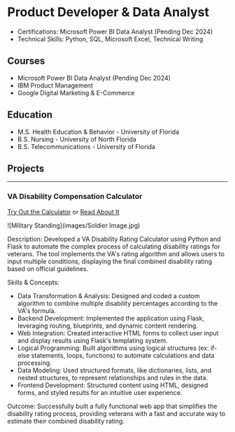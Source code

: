# Product Developer & Data Analyst

- Certifications: Microsoft Power BI Data Analyst (Pending Dec 2024)
- Technical Skills: Python, SQL, Microsoft Excel, Technical Writing

## Courses
- Microsoft Power BI Data Analyst (Pending Dec 2024)
- IBM Product Management
- Google Digital Marketing & E-Commerce

## Education
- M.S. Health Education & Behavior - University of Florida
- B.S. Nursing - University of North Florida
- B.S. Telecommunications - University of Florida


## Projects
--------------------------------------------------------
### VA Disability Compensation Calculator

[Try Out the Calculator](http://127.0.0.1:4000/) or [Read About It](https://www.zhadaray.com/post/va-disability-guide)

![Military Standing](images/Soldier Image.jpg)

Description: Developed a VA Disability Rating Calculator using Python and Flask to automate the complex process of calculating disability ratings for veterans. The tool implements the VA's rating algorithm and allows users to input multiple conditions, displaying the final combined disability rating based on official guidelines.

Skills & Concepts:

- Data Transformation & Analysis: Designed and coded a custom algorithm to combine multiple disability percentages according to the VA's formula.
- Backend Development: Implemented the application using Flask, leveraging routing, blueprints, and dynamic content rendering.
- Web Integration: Created interactive HTML forms to collect user input and display results using Flask's templating system.
- Logical Programming: Built algorithms using logical structures (ex: if-else statements, loops, functions) to automate calculations and data processing.
- Data Modeling: Used structured formats, like dictionaries, lists, and nested structures, to represent relationships and rules in the data.
- Frontend Development: Structured content using HTML, designed forms, and styled results for an intuitive user experience.

Outcome: Successfully built a fully functional web app that simplifies the disability rating process, providing veterans with a fast and accurate way to estimate their combined disability rating.



